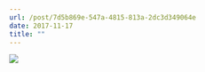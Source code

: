 ```yaml
---
url: /post/7d5b869e-547a-4815-813a-2dc3d349064e
date: 2017-11-17
title: ""
---
```


<img class="img-fluid" img src="/67948c8740.jpg" />
